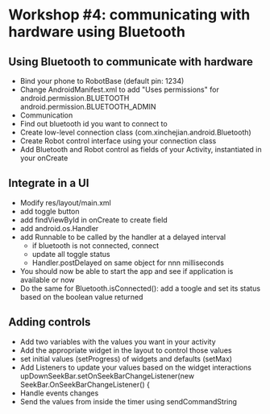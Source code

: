 # Workshop #4: communicating with hardware using Bluetooth

## Using Bluetooth to communicate with hardware

 * Bind your phone to RobotBase (default pin: 1234)
 * Change AndroidManifest.xml to add "Uses permissions" for android.permission.BLUETOOTH android.permission.BLUETOOTH_ADMIN
 * Communication
  * Find out bluetooth id you want to connect to
  * Create low-level connection class (com.xinchejian.android.Bluetooth)
  * Create Robot control interface using your connection class
 * Add Bluetooth and Robot control as fields of your Activity, instantiated in your onCreate

## Integrate in a UI
 * Modify res/layout/main.xml
 * add toggle button
 * add findViewById in onCreate to create field
 * add android.os.Handler
 * add Runnable to be called by the handler at a delayed interval
    * if bluetooth is not connected, connect
    * update all toggle status
    * Handler.postDelayed on same object for nnn milliseconds
 * You should now be able to start the app and see if application is available or now
 * Do the same for Bluetooth.isConnected(): add a toogle and set its status based on the boolean value returned

## Adding controls
 * Add two variables with the values you want in your activity
 * Add the appropriate widget in the layout to control those values
 * set initial values (setProgress) of widgets and defaults (setMax)
 * Add Listeners to update your values based on the widget interactions
    upDownSeekBar.setOnSeekBarChangeListener(new SeekBar.OnSeekBarChangeListener() {
 * Handle events changes 
 * Send the values from inside the timer using sendCommandString
